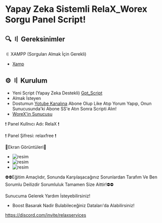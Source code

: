 # Yapay Zeka Sistemli RelaX_Worex Sorgu Panel Script!

## 🔍 〢 Gereksinimler
〢 XAMPP (Sorguları Almak İçin Gerekli)
- [Xamp](https://sourceforge.net/projects/xampp/files/XAMPP%20Windows/8.2.12/xampp-windows-x64-8.2.12-0-VS16-installer.exe)

## ⚙️ 〢 Kurulum 
- Yeni Script (Yapay Zeka Destekli) [Gpt_Script](https://www.youtube.com/watch?v=Ki-S-lVn5mA)
- Almak İsteyen
- Dostumun [Yotube Kanalına](https://www.youtube.com/@worex_pro) Abone Olup Like Atıp Yorum Yapıp, Onun Sunucusunda'ki  Abone SS'e Atın Sonra Scripti Alın!
- [WoreX'in Sunucusu](https://discord.gg/2Nb3dEmJDR)

❗ Panel Kullnıcı Adı: RelaX ❗

❗ Panel Şifresi: relaxfree ❗

📸Ekran Görüntüleri📸
- ![resim](https://github.com/RelaX0001/RelaX_WoreX-Script/assets/149694302/f47e4a85-1667-4f77-86ac-9b09ddcc48e8)
- ![resim](https://github.com/RelaX0001/RelaX_WoreX-Script/assets/149694302/ca979d7c-6414-400c-9732-04e0a248d39b)
- ![resim](https://github.com/RelaX0001/RelaX_WoreX-Script/assets/149694302/6ab9c63f-2784-41e8-9b72-42abcf4b9698)

⛔⛔Eğitim Amaçlıdır, Sonunda Karşılaşacağınız Sorunlardan Tarafım Ve Ben Sorumlu Deilizdir Sorumluluk Tamamen Size Aittir!⛔⛔

Sunucuma Gelerek Yardım İsteyebilirsiniz!

+ Boost Basarak Nadir Bulabileceğiniz Dataları'da Alabilirsiniz!

https://discord.com/invite/relaxservices
